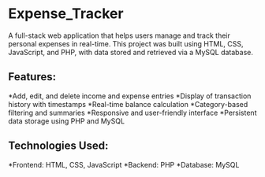 # Expense_Tracker
A full-stack web application that helps users manage and track their personal expenses in real-time. This project was built using HTML, CSS, JavaScript, and PHP, with data stored and retrieved via a MySQL database.

## Features: ##
*Add, edit, and delete income and expense entries
*Display of transaction history with timestamps
*Real-time balance calculation
*Category-based filtering and summaries
*Responsive and user-friendly interface
*Persistent data storage using PHP and MySQL

## Technologies Used: ##
*Frontend: HTML, CSS, JavaScript
*Backend: PHP
*Database: MySQL
